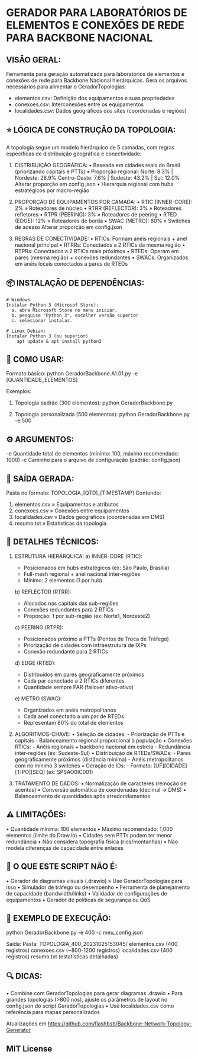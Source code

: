 GERADOR PARA LABORATÓRIOS DE ELEMENTOS E CONEXÕES DE REDE PARA BACKBONE NACIONAL 
====================================================

VISÃO GERAL:
-----------
Ferramenta para geração automatizada para laboratórios de elementos e conexões de rede para Backbone Nacional hierárquicas. Gera os arquivos necessários para alimentar o GeradorTopologias:

  - elementos.csv: Definição dos equipamentos e suas propriedades
  - conexoes.csv: Interconexões entre os equipamentos
  - localidades.csv: Dados geográficos dos sites (coordenadas e regiões)


⭐ LÓGICA DE CONSTRUÇÃO DA TOPOLOGIA:
-----------------------------------
A topologia segue um modelo hierárquico de 5 camadas, com regras específicas de distribuição geográfica e conectividade:

1. DISTRIBUIÇÃO GEOGRÁFICA:
   • Baseada em cidades reais do Brasil (priorizando capitais e PTTs)
   • Proporção regional:
        Norte: 8.3%    | Nordeste: 28.9%
        Centro-Oeste: 7.6% | Sudeste: 43.2% | Sul: 12.0%
        Alterar proporção em config.json
   • Hierarquia regional com hubs estratégicos por macro-região

2. PROPORÇÃO DE EQUIPAMENTOS POR CAMADA:
   • RTIC (INNER-CORE): 2%    » Roteadores de núcleo
   • RTRR (REFLECTOR): 3%     » Roteadores refletores
   • RTPR (PEERING): 3%       » Roteadores de peering
   • RTED (EDGE): 12%         » Roteadores de borda
   • SWAC (METRO): 80%        » Switches de acesso
   Alterar proporção em config.json

3. REGRAS DE CONECTIVIDADE:
   • RTICs: Formam anéis regionais + anel nacional principal
   • RTRRs: Conectados a 2 RTICs da mesma região
   • RTPRs: Conectados a 2 RTICs mais próximos
   • RTEDs: Operam em pares (mesma região) + conexões redundantes
   • SWACs: Organizados em anéis locais conectados a pares de RTEDs

📦 INSTALAÇÃO DE DEPENDÊNCIAS:
----------------------------

    # Windows
    Instalar Python 3 (Microsof Store):
      a. abra Microsoft Store no menu iniciar.
      b. pesquise "Python 3", escolher versão superior
      c. selecionar instalar.

	# Linux Debian:
    Instalar Python 3 (ou superior)
		apt update & apt install python3
    
🚀 COMO USAR:
------------
Formato básico:
  python GeradorBackbone.A1.01.py -e [QUANTIDADE_ELEMENTOS]

Exemplos:
  1. Topologia padrão (300 elementos):
     python GeradorBackbone.py
  
  2. Topologia personalizada (500 elementos):
     python GeradorBackbone.py -e 500

⚙️ ARGUMENTOS:
--------------
  -e  Quantidade total de elementos (mínimo: 100, máximo recomendado: 1000)
  -c  Caminho para o arquivo de configuração (padrão: config.json)

📂 SAÍDA GERADA:
---------------
Pasta no formato: TOPOLOGIA_[QTD]_[TIMESTAMP]
Contendo:
  1. elementos.csv    » Equipamentos e atributos
  2. conexoes.csv     » Conexões entre equipamentos
  3. localidades.csv  » Dados geográficos (coordenadas em DMS)
  4. resumo.txt       » Estatísticas da topologia

🔧 DETALHES TÉCNICOS:
-------------------
1. ESTRUTURA HIERÁRQUICA:
   a) INNER-CORE (RTIC):
      - Posicionados em hubs estratégicos (ex: São Paulo, Brasília)
      - Full-mesh regional + anel nacional inter-regiões
      - Mínimo: 2 elementos (1 por hub)

   b) REFLECTOR (RTRR):
      - Alocados nas capitais das sub-regiões
      - Conexões redundantes para 2 RTICs
      - Proporção: 1 por sub-região (ex: Norte1, Nordeste2)

   c) PEERING (RTPR):
      - Posicionados próximo a PTTs (Pontos de Troca de Tráfego)
      - Priorização de cidades com infraestrutura de IXPs
      - Conexão redundante para 2 RTICs

   d) EDGE (RTED):
      - Distribuídos em pares geograficamente próximos
      - Cada par conectado a 2 RTICs diferentes
      - Quantidade sempre PAR (failover ativo-ativo)

   e) METRO (SWAC):
      - Organizados em anéis metropolitanos
      - Cada anel conectado a um par de RTEDs
      - Representam 80% do total de elementos

2. ALGORITMOS-CHAVE:
   • Seleção de cidades:
        - Priorização de PTTs e capitais
        - Balanceamento regional proporcional à população
   • Conexões RTICs:
        - Anéis regionais + backbone nacional em estrela
        - Redundância inter-regiões (ex: Sudeste-Sul)
   • Distribuição de RTEDs/SWACs:
        - Pares geograficamente próximos (distância mínima)
        - Anéis metropolitanos com no mínimo 3 switches
   • Geração de IDs:
        - Formato: [UF][CIDADE][TIPO][SEQ] (ex: SPSAO0IC001)

3. TRATAMENTO DE DADOS:
   • Normalização de caracteres (remoção de acentos)
   • Conversão automática de coordenadas (decimal → DMS)
   • Balanceamento de quantidades após arredondamentos

⚠️ LIMITAÇÕES:
-------------
  • Quantidade mínima: 100 elementos
  • Máximo recomendado: 1,000 elementos (limite do Draw.io)
  • Cidades sem PTTs podem ter menor redundância
  • Não considera topografia física (rios/montanhas)
  • Não modela diferenças de capacidade entre enlaces

🚫 O QUE ESTE SCRIPT NÃO É:
--------------------------
  • Gerador de diagramas visuais (.drawio) » Use GeradorTopologias para isso
  • Simulador de tráfego ou desempenho
  • Ferramenta de planejamento de capacidade (bandwidth/links)
  • Validador de configurações de equipamentos
  • Gerador de políticas de segurança ou QoS

📌 EXEMPLO DE EXECUÇÃO:
----------------------
  python GeradorBackbone.py -e 400 -c meu_config.json

  Saída:
    Pasta: TOPOLOGIA_400_20231025153045/
      elementos.csv    (400 registros)
      conexoes.csv     (~800-1200 registros)
      localidades.csv  (400 registros)
      resumo.txt       (estatísticas detalhadas)

🔍 DICAS:
--------
  • Combine com GeradorTopologias para gerar diagramas .drawio
  • Para grandes topologias (>800 nós), ajuste os parâmetros de layout no config.json do script GeradorTopologias
  • Use localidades.csv como referência para mapas personalizados

Atualizações em https://github.com/flashbsb/Backbone-Network-Topology-Generator

## MIT License
